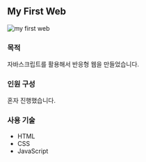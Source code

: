 <h2>My First Web</h2>

![my first web](https://github.com/oheeo/Jump_to_SpringBoot/assets/122732781/af815994-4743-4421-a741-629bd6d51944)

### 목적
자바스크립트를 활용해서 반응형 웹을 만들었습니다.

### 인원 구성
혼자 진행했습니다.

### 사용 기술
- HTML
- CSS
- JavaScript
